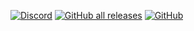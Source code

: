 [![Discord](https://img.shields.io/discord/294511987684147212?logo=discord)](https://discordapp.com/invite/yFFvF7m)
[![GitHub all releases](https://img.shields.io/github/downloads/juh9870/dbe)](https://github.com/juh9870/dbe/releases)
[![GitHub](https://img.shields.io/github/license/juh9870/dbe)](https://github.com/juh9870/dbe)
